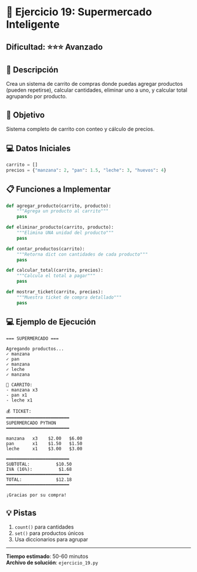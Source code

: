 # 🏪 Ejercicio 19: Supermercado Inteligente

## Dificultad: ⭐⭐⭐ Avanzado

## 📝 Descripción

Crea un sistema de carrito de compras donde puedas agregar productos (pueden repetirse), calcular cantidades, eliminar uno a uno, y calcular total agrupando por producto.

## 🎯 Objetivo

Sistema completo de carrito con conteo y cálculo de precios.

## 💻 Datos Iniciales

```python
carrito = []
precios = {"manzana": 2, "pan": 1.5, "leche": 3, "huevos": 4}
```

## 📋 Funciones a Implementar

```python
def agregar_producto(carrito, producto):
    """Agrega un producto al carrito"""
    pass

def eliminar_producto(carrito, producto):
    """Elimina UNA unidad del producto"""
    pass

def contar_productos(carrito):
    """Retorna dict con cantidades de cada producto"""
    pass

def calcular_total(carrito, precios):
    """Calcula el total a pagar"""
    pass

def mostrar_ticket(carrito, precios):
    """Muestra ticket de compra detallado"""
    pass
```

## 💻 Ejemplo de Ejecución

```
=== SUPERMERCADO ===

Agregando productos...
✓ manzana
✓ pan
✓ manzana
✓ leche
✓ manzana

🛒 CARRITO:
- manzana x3
- pan x1
- leche x1

💰 TICKET:
━━━━━━━━━━━━━━━━━━━━━━━━
SUPERMERCADO PYTHON
━━━━━━━━━━━━━━━━━━━━━━━━

manzana   x3    $2.00   $6.00
pan       x1    $1.50   $1.50
leche     x1    $3.00   $3.00

━━━━━━━━━━━━━━━━━━━━━━━━
SUBTOTAL:          $10.50
IVA (16%):          $1.68
━━━━━━━━━━━━━━━━━━━━━━━━
TOTAL:             $12.18
━━━━━━━━━━━━━━━━━━━━━━━━

¡Gracias por su compra!
```

## 💡 Pistas

1. `count()` para cantidades
2. `set()` para productos únicos
3. Usa diccionarios para agrupar

---

**Tiempo estimado**: 50-60 minutos  
**Archivo de solución**: `ejercicio_19.py`

